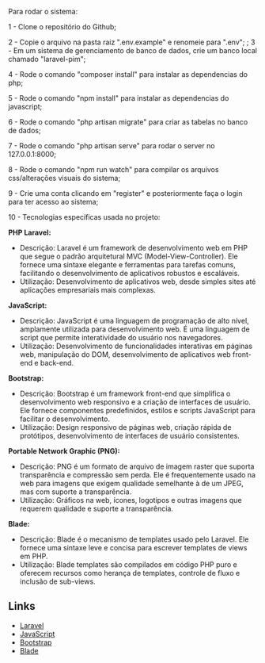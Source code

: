 Para rodar o sistema:

1 - Clone o repositório do Github;

2 - Copie o arquivo na pasta raiz ".env.example" e renomeie para ".env";
;
3 - Em um sistema de gerenciamento de banco de dados, crie um banco local chamado "laravel-pim";

4 - Rode o comando "composer install" para instalar as dependencias do php;

5 - Rode o comando "npm install" para instalar as dependencias do javascript;

6 - Rode o comando "php artisan migrate" para criar as tabelas no banco de dados;

7 - Rode o comando "php artisan serve" para rodar o server no 127.0.0.1:8000;

8 - Rode o comando "npm run watch" para compilar os arquivos css/alterações visuais do sistema;

9 - Crie uma conta clicando em "register" e posteriormente faça o login para ter acesso ao sistema;

10 - Tecnologias específicas usada no projeto:

**PHP Laravel:**
- Descrição: Laravel é um framework de desenvolvimento web em PHP que segue o padrão arquitetural MVC (Model-View-Controller). Ele fornece uma sintaxe elegante e ferramentas para tarefas comuns, facilitando o desenvolvimento de aplicativos robustos e escaláveis.
- Utilização: Desenvolvimento de aplicativos web, desde simples sites até aplicações empresariais mais complexas.

**JavaScript:**
- Descrição: JavaScript é uma linguagem de programação de alto nível, amplamente utilizada para desenvolvimento web. É uma linguagem de script que permite interatividade do usuário nos navegadores.
- Utilização: Desenvolvimento de funcionalidades interativas em páginas web, manipulação do DOM, desenvolvimento de aplicativos web front-end e back-end.

**Bootstrap:**
- Descrição: Bootstrap é um framework front-end que simplifica o desenvolvimento web responsivo e a criação de interfaces de usuário. Ele fornece componentes predefinidos, estilos e scripts JavaScript para facilitar o desenvolvimento.
- Utilização: Design responsivo de páginas web, criação rápida de protótipos, desenvolvimento de interfaces de usuário consistentes.

**Portable Network Graphic (PNG):**
- Descrição: PNG é um formato de arquivo de imagem raster que suporta transparência e compressão sem perda. Ele é frequentemente usado na web para imagens que exigem qualidade semelhante à de um JPEG, mas com suporte a transparência.
- Utilização: Gráficos na web, ícones, logotipos e outras imagens que requerem qualidade e suporte a transparência.

**Blade:**
- Descrição: Blade é o mecanismo de templates usado pelo Laravel. Ele fornece uma sintaxe leve e concisa para escrever templates de views em PHP.
- Utilização: Blade templates são compilados em código PHP puro e oferecem recursos como herança de templates, controle de fluxo e inclusão de sub-views.

## Links ##

- [Laravel](https://laravel.com)
- [JavaScript](https://developer.mozilla.org/en-US/docs/Web/JavaScript)
- [Bootstrap](https://getbootstrap.com)
- [Blade](https://laravel.com/docs/8.x/blade)

